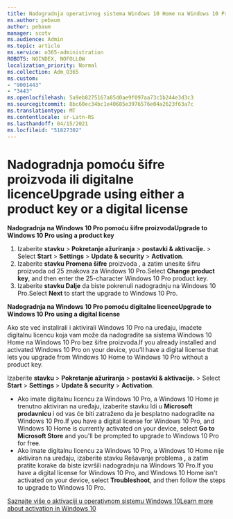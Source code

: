 ```yaml
---
title: Nadogradnja operativnog sistema Windows 10 Home na Windows 10 Pro
ms.author: pebaum
author: pebaum
manager: scotv
ms.audience: Admin
ms.topic: article
ms.service: o365-administration
ROBOTS: NOINDEX, NOFOLLOW
localization_priority: Normal
ms.collection: Adm_O365
ms.custom:
- "9001443"
- "3443"
ms.openlocfilehash: 5a9eb8275167a85d0ae9f097aa73c1b244e3d3c3
ms.sourcegitcommit: 8bc60ec34bc1e40685e3976576e04a2623f63a7c
ms.translationtype: MT
ms.contentlocale: sr-Latn-RS
ms.lasthandoff: 04/15/2021
ms.locfileid: "51827302"
---
```

# <a name="upgrade-using-either-a-product-key-or-a-digital-license"></a><span data-ttu-id="f6638-102">Nadogradnja pomoću šifre proizvoda ili digitalne licence</span><span class="sxs-lookup"><span data-stu-id="f6638-102">Upgrade using either a product key or a digital license</span></span>

<span data-ttu-id="f6638-103">**Nadogradnja na Windows 10 Pro pomoću šifre proizvoda**</span><span class="sxs-lookup"><span data-stu-id="f6638-103">**Upgrade to Windows 10 Pro using a product key**</span></span>

1. <span data-ttu-id="f6638-104">Izaberite **stavku**  >  **Pokretanje ažuriranja**  >  **postavki & aktivacije.**  >  </span><span class="sxs-lookup"><span data-stu-id="f6638-104">Select **Start** > **Settings** > **Update & security** > **Activation**.</span></span>
2. <span data-ttu-id="f6638-105">Izaberite **stavku Promena šifre** proizvoda , a zatim unesite šifru proizvoda od 25 znakova za Windows 10 Pro.</span><span class="sxs-lookup"><span data-stu-id="f6638-105">Select **Change product key**, and then enter the 25-character Windows 10 Pro product key.</span></span>
3. <span data-ttu-id="f6638-106">Izaberite **stavku Dalje** da biste pokrenuli nadogradnju na Windows 10 Pro.</span><span class="sxs-lookup"><span data-stu-id="f6638-106">Select **Next** to start the upgrade to Windows 10 Pro.</span></span>

<span data-ttu-id="f6638-107">**Nadogradnja na Windows 10 Pro pomoću digitalne licence**</span><span class="sxs-lookup"><span data-stu-id="f6638-107">**Upgrade to Windows 10 Pro using a digital license**</span></span>

<span data-ttu-id="f6638-108">Ako ste već instalirali i aktivirali Windows 10 Pro na uređaju, imaćete digitalnu licencu koja vam može da nadogradite sa sistema Windows 10 Home na Windows 10 Pro bez šifre proizvoda.</span><span class="sxs-lookup"><span data-stu-id="f6638-108">If you already installed and activated Windows 10 Pro on your device, you’ll have a digital license that lets you upgrade from Windows 10 Home to Windows 10 Pro without a product key.</span></span>

<span data-ttu-id="f6638-109">Izaberite **stavku**  >  **Pokretanje ažuriranja**  >  **postavki & aktivacije.**  >  </span><span class="sxs-lookup"><span data-stu-id="f6638-109">Select **Start** > **Settings** > **Update & security** > **Activation**.</span></span>

- <span data-ttu-id="f6638-110">Ako imate digitalnu licencu za Windows 10 Pro, a Windows 10 Home je trenutno aktiviran na uređaju, izaberite stavku Idi u **Microsoft prodavnicu** i od vas će biti zatraženo da je besplatno nadogradite na Windows 10 Pro.</span><span class="sxs-lookup"><span data-stu-id="f6638-110">If you have a digital license for Windows 10 Pro, and Windows 10 Home is currently activated on your device, select **Go to Microsoft Store** and you'll be prompted to upgrade to Windows 10 Pro for free.</span></span>
- <span data-ttu-id="f6638-111">Ako imate digitalnu licencu za Windows 10 Pro, a Windows 10 Home nije aktiviran na uređaju, izaberite stavku Rešavanje problema **,** a zatim pratite korake da biste izvršili nadogradnju na Windows 10 Pro.</span><span class="sxs-lookup"><span data-stu-id="f6638-111">If you have a digital license for Windows 10 Pro, and Windows 10 Home isn't activated on your device, select **Troubleshoot**, and then follow the steps to upgrade to Windows 10 Pro.</span></span>

[<span data-ttu-id="f6638-112">Saznajte više o aktivaciji u operativnom sistemu Windows 10</span><span class="sxs-lookup"><span data-stu-id="f6638-112">Learn more about activation in Windows 10</span></span>](https://support.microsoft.com/help/12440)